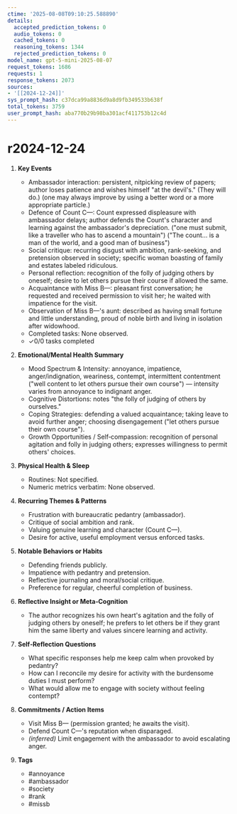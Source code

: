 ```yaml
---
ctime: '2025-08-08T09:10:25.588890'
details:
  accepted_prediction_tokens: 0
  audio_tokens: 0
  cached_tokens: 0
  reasoning_tokens: 1344
  rejected_prediction_tokens: 0
model_name: gpt-5-mini-2025-08-07
request_tokens: 1686
requests: 1
response_tokens: 2073
sources:
- '[[2024-12-24]]'
sys_prompt_hash: c37dca99a8836d9a8d9fb349533b638f
total_tokens: 3759
user_prompt_hash: aba770b29b98ba301acf411753b12c4d
---
```

# r2024-12-24

1. **Key Events**
   - Ambassador interaction: persistent, nitpicking review of papers; author loses patience and wishes himself "at the devil's." (They will do.) (one may always improve by using a better word or a more appropriate particle.)
   - Defence of Count C—: Count expressed displeasure with ambassador delays; author defends the Count's character and learning against the ambassador's depreciation. ("one must submit, like a traveller who has to ascend a mountain") ("The count... is a man of the world, and a good man of business")
   - Social critique: recurring disgust with ambition, rank-seeking, and pretension observed in society; specific woman boasting of family and estates labeled ridiculous.
   - Personal reflection: recognition of the folly of judging others by oneself; desire to let others pursue their course if allowed the same.
   - Acquaintance with Miss B—: pleasant first conversation; he requested and received permission to visit her; he waited with impatience for the visit.
   - Observation of Miss B—'s aunt: described as having small fortune and little understanding, proud of noble birth and living in isolation after widowhood.
   - Completed tasks: None observed.
   - ✓0/0 tasks completed

2. **Emotional/Mental Health Summary**
   - Mood Spectrum & Intensity: annoyance, impatience, anger/indignation, weariness, contempt, intermittent contentment ("well content to let others pursue their own course") — intensity varies from annoyance to indignant anger.
   - Cognitive Distortions: notes "the folly of judging of others by ourselves."
   - Coping Strategies: defending a valued acquaintance; taking leave to avoid further anger; choosing disengagement ("let others pursue their own course").
   - Growth Opportunities / Self‑compassion: recognition of personal agitation and folly in judging others; expresses willingness to permit others' choices.

3. **Physical Health & Sleep**
   - Routines: Not specified.
   - Numeric metrics verbatim: None observed.

4. **Recurring Themes & Patterns**
   - Frustration with bureaucratic pedantry (ambassador).
   - Critique of social ambition and rank.
   - Valuing genuine learning and character (Count C—).
   - Desire for active, useful employment versus enforced tasks.

5. **Notable Behaviors or Habits**
   - Defending friends publicly.
   - Impatience with pedantry and pretension.
   - Reflective journaling and moral/social critique.
   - Preference for regular, cheerful completion of business.

6. **Reflective Insight or Meta‑Cognition**
   - The author recognizes his own heart's agitation and the folly of judging others by oneself; he prefers to let others be if they grant him the same liberty and values sincere learning and activity.

7. **Self‑Reflection Questions**
   - What specific responses help me keep calm when provoked by pedantry?
   - How can I reconcile my desire for activity with the burdensome duties I must perform?
   - What would allow me to engage with society without feeling contempt?

8. **Commitments / Action Items**
   - Visit Miss B— (permission granted; he awaits the visit).
   - Defend Count C—'s reputation when disparaged.
   - *(inferred)* Limit engagement with the ambassador to avoid escalating anger.

9. **Tags**
   - #annoyance
   - #ambassador
   - #society
   - #rank
   - #missb